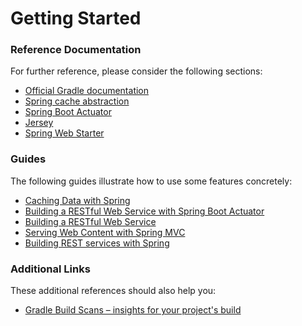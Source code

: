 # Getting Started

### Reference Documentation
For further reference, please consider the following sections:

* [Official Gradle documentation](https://docs.gradle.org)
* [Spring cache abstraction](https://docs.spring.io/spring-boot/docs/{bootVersion}/reference/htmlsingle/#boot-features-caching)
* [Spring Boot Actuator](https://docs.spring.io/spring-boot/docs/{bootVersion}/reference/htmlsingle/#production-ready)
* [Jersey](https://docs.spring.io/spring-boot/docs/{bootVersion}/reference/htmlsingle/#boot-features-jersey)
* [Spring Web Starter](https://docs.spring.io/spring-boot/docs/{bootVersion}/reference/htmlsingle/#boot-features-developing-web-applications)

### Guides
The following guides illustrate how to use some features concretely:

* [Caching Data with Spring](https://spring.io/guides/gs/caching/)
* [Building a RESTful Web Service with Spring Boot Actuator](https://spring.io/guides/gs/actuator-service/)
* [Building a RESTful Web Service](https://spring.io/guides/gs/rest-service/)
* [Serving Web Content with Spring MVC](https://spring.io/guides/gs/serving-web-content/)
* [Building REST services with Spring](https://spring.io/guides/tutorials/bookmarks/)

### Additional Links
These additional references should also help you:

* [Gradle Build Scans – insights for your project's build](https://scans.gradle.com#gradle)

